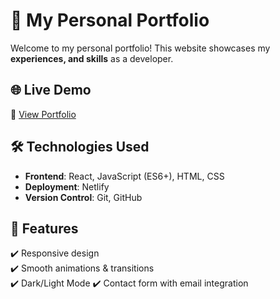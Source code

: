 # 🚀 My Personal Portfolio

Welcome to my personal portfolio! This website showcases my **experiences, and skills** as a developer.

## 🌐 Live Demo
🔗 [View Portfolio](https://xinjinqiu.netlify.app)  

## 🛠️ Technologies Used
- **Frontend**: React, JavaScript (ES6+), HTML, CSS  
- **Deployment**: Netlify
- **Version Control**: Git, GitHub  

## 🎨 Features
✔️ Responsive design  
✔️ Smooth animations & transitions  
✔️ Dark/Light Mode
✔️ Contact form with email integration  